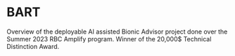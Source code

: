 # BART
Overview of the deployable AI assisted Bionic Advisor project done over the Summer 2023 RBC Amplify program. Winner of the 20,000$ Technical Distinction Award.
